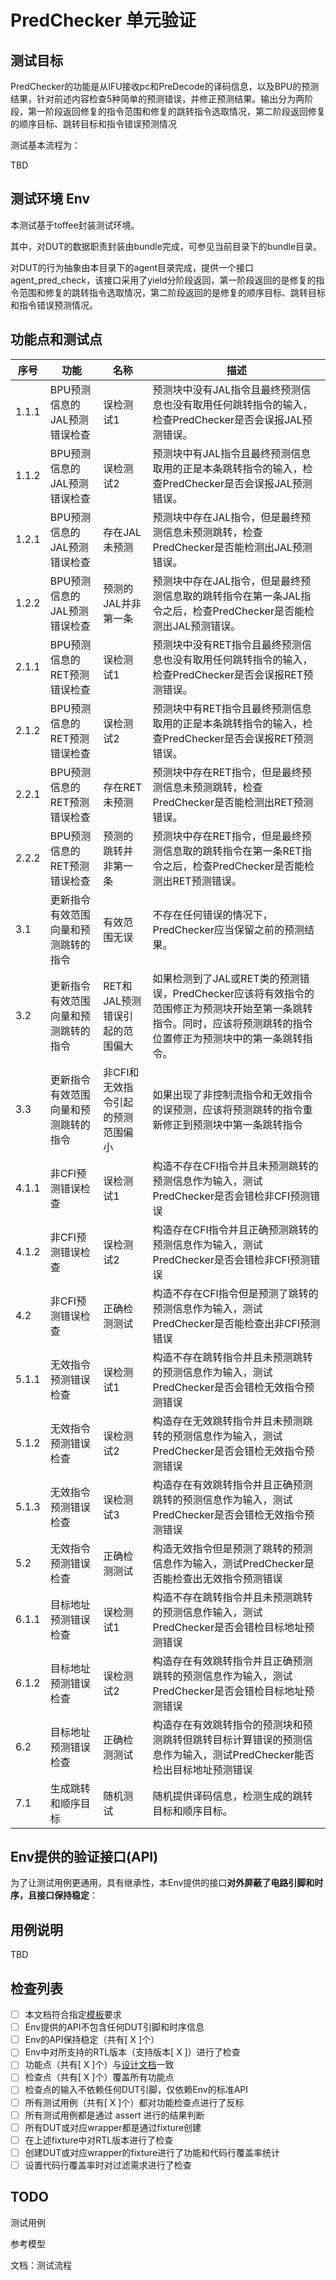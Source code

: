 # PredChecker 单元验证

## 测试目标

PredChecker的功能是从IFU接收pc和PreDecode的译码信息，以及BPU的预测结果，针对前述内容检查5种简单的预测错误，并修正预测结果。输出分为两阶段，第一阶段返回修复的指令范围和修复的跳转指令选取情况，第二阶段返回修复的顺序目标、跳转目标和指令错误预测情况

测试基本流程为：

TBD

## 测试环境 Env

本测试基于toffee封装测试环境。

其中，对DUT的数据职责封装由bundle完成，可参见当前目录下的bundle目录。

对DUT的行为抽象由本目录下的agent目录完成，提供一个接口agent_pred_check，该接口采用了yield分阶段返回，第一阶段返回的是修复的指令范围和修复的跳转指令选取情况，第二阶段返回的是修复的顺序目标、跳转目标和指令错误预测情况。

## 功能点和测试点

| 序号    | 功能                                 | 名称                              | 描述                                                                                                                                                              |
| ------- | ------------------------------------ | --------------------------------- | ----------------------------------------------------------------------------------------------------------------------------------------------------------------- |
| 1\.1\.1 | BPU预测信息的JAL预测错误检查         | 误检测试1                         | 预测块中没有JAL指令且最终预测信息也没有取用任何跳转指令的输入，检查PredChecker是否会误报JAL预测错误。                                                             |
| 1\.1\.2 | BPU预测信息的JAL预测错误检查         | 误检测试2                         | 预测块中有JAL指令且最终预测信息取用的正是本条跳转指令的输入，检查PredChecker是否会误报JAL预测错误。                                                               |
| 1\.2\.1 | BPU预测信息的JAL预测错误检查         | 存在JAL未预测                     | 预测块中存在JAL指令，但是最终预测信息未预测跳转，检查PredChecker是否能检测出JAL预测错误。                                                                         |
| 1\.2\.2 | BPU预测信息的JAL预测错误检查         | 预测的JAL并非第一条               | 预测块中存在JAL指令，但是最终预测信息取的跳转指令在第一条JAL指令之后，检查PredChecker是否能检测出JAL预测错误。                                                    |
| 2\.1\.1 | BPU预测信息的RET预测错误检查         | 误检测试1                         | 预测块中没有RET指令且最终预测信息也没有取用任何跳转指令的输入，检查PredChecker是否会误报RET预测错误。                                                             |
| 2\.1\.2 | BPU预测信息的RET预测错误检查         | 误检测试2                         | 预测块中有RET指令且最终预测信息取用的正是本条跳转指令的输入，检查PredChecker是否会误报RET预测错误。                                                               |
| 2\.2\.1 | BPU预测信息的RET预测错误检查         | 存在RET未预测                     | 预测块中存在RET指令，但是最终预测信息未预测跳转，检查PredChecker是否能检测出RET预测错误。                                                                         |
| 2\.2\.2 | BPU预测信息的RET预测错误检查         | 预测的跳转并非第一条              | 预测块中存在RET指令，但是最终预测信息取的跳转指令在第一条RET指令之后，检查PredChecker是否能检测出RET预测错误。                                                    |
| 3\.1    | 更新指令有效范围向量和预测跳转的指令 | 有效范围无误                      | 不存在任何错误的情况下，PredChecker应当保留之前的预测结果。                                                                                                       |
| 3\.2    | 更新指令有效范围向量和预测跳转的指令 | RET和JAL预测错误引起的范围偏大    | 如果检测到了JAL或RET类的预测错误，PredChecker应该将有效指令的范围修正为预测块开始至第一条跳转指令。同时，应该将预测跳转的指令位置修正为预测块中的第一条跳转指令。 |
| 3\.3    | 更新指令有效范围向量和预测跳转的指令 | 非CFI和无效指令引起的预测范围偏小 | 如果出现了非控制流指令和无效指令的误预测，应该将预测跳转的指令重新修正到预测块中第一条跳转指令                                                                    |
| 4\.1\.1 | 非CFI预测错误检查                    | 误检测试1                         | 构造不存在CFI指令并且未预测跳转的预测信息作为输入，测试PredChecker是否会错检非CFI预测错误                                                                         |
| 4\.1\.2 | 非CFI预测错误检查                    | 误检测试2                         | 构造存在CFI指令并且正确预测跳转的预测信息作为输入，测试PredChecker是否会错检非CFI预测错误                                                                         |
| 4\.2    | 非CFI预测错误检查                    | 正确检测测试                      | 构造不存在CFI指令但是预测了跳转的预测信息作为输入，测试PredChecker是否能检查出非CFI预测错误                                                                       |
| 5\.1\.1 | 无效指令预测错误检查                 | 误检测试1                         | 构造不存在跳转指令并且未预测跳转的预测信息作为输入，测试PredChecker是否会错检无效指令预测错误                                                                     |
| 5\.1\.2 | 无效指令预测错误检查                 | 误检测试2                         | 构造存在无效跳转指令并且未预测跳转的预测信息作为输入，测试PredChecker是否会错检无效指令预测错误                                                                   |
| 5\.1\.3 | 无效指令预测错误检查                 | 误检测试3                         | 构造存在有效跳转指令并且正确预测跳转的预测信息作为输入，测试PredChecker是否会错检无效指令预测错误                                                                 |
| 5\.2    | 无效指令预测错误检查                 | 正确检测测试                      | 构造无效指令但是预测了跳转的预测信息作为输入，测试PredChecker是否能检查出无效指令预测错误                                                                         |
| 6\.1\.1 | 目标地址预测错误检查                 | 误检测试1                         | 构造不存在跳转指令并且未预测跳转的预测信息作输入，测试PredChecker是否会错检目标地址预测错误                                                                       |
| 6\.1\.2 | 目标地址预测错误检查                 | 误检测试2                         | 构造存在有效跳转指令并且正确预测跳转的预测信息作为输入，测试PredChecker是否会错检目标地址预测错误                                                                 |
| 6\.2    | 目标地址预测错误检查                 | 正确检测测试                      | 构造存在有效跳转指令的预测块和预测跳转但跳转目标计算错误的预测信息作为输入，测试PredChecker能否检出目标地址预测错误                                               |
| 7\.1    | 生成跳转和顺序目标                   | 随机测试                          | 随机提供译码信息，检测生成的跳转目标和顺序目标。                                                                                                                  |

## Env提供的验证接口(API)

为了让测试用例更通用，具有继承性，本Env提供的接口**对外屏蔽了电路引脚和时序，且接口保持稳定**：

## 用例说明

TBD

## 检查列表

- [ ] 本文档符合指定[模板]()要求
- [ ] Env提供的API不包含任何DUT引脚和时序信息
- [ ] Env的API保持稳定（共有[ X ]个）
- [ ] Env中对所支持的RTL版本（支持版本[ X ]）进行了检查
- [ ] 功能点（共有[ X ]个）与[设计文档]()一致
- [ ] 检查点（共有[ X ]个）覆盖所有功能点
- [ ] 检查点的输入不依赖任何DUT引脚，仅依赖Env的标准API
- [ ] 所有测试用例（共有[ X ]个）都对功能检查点进行了反标
- [ ] 所有测试用例都是通过 assert 进行的结果判断
- [ ] 所有DUT或对应wrapper都是通过fixture创建
- [ ] 在上述fixture中对RTL版本进行了检查
- [ ] 创建DUT或对应wrapper的fixture进行了功能和代码行覆盖率统计
- [ ] 设置代码行覆盖率时对过滤需求进行了检查

## TODO

测试用例

参考模型

文档：测试流程
